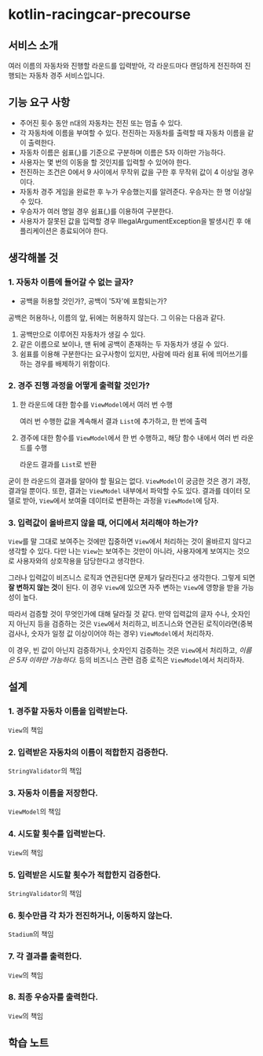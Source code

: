 # kotlin-racingcar-precourse

## 서비스 소개

여러 이름의 자동차와 진행할 라운드를 입력받아, 각 라운드마다 랜덤하게 전진하여 진행되는 자동차 경주 서비스입니다.

## 기능 요구 사항

- 주어진 횟수 동안 n대의 자동차는 전진 또는 멈출 수 있다.
- 각 자동차에 이름을 부여할 수 있다. 전진하는 자동차를 출력할 때 자동차 이름을 같이 출력한다.
- 자동차 이름은 쉼표(,)를 기준으로 구분하며 이름은 5자 이하만 가능하다.
- 사용자는 몇 번의 이동을 할 것인지를 입력할 수 있어야 한다.
- 전진하는 조건은 0에서 9 사이에서 무작위 값을 구한 후 무작위 값이 4 이상일 경우이다.
- 자동차 경주 게임을 완료한 후 누가 우승했는지를 알려준다. 우승자는 한 명 이상일 수 있다.
- 우승자가 여러 명일 경우 쉼표(,)를 이용하여 구분한다.
- 사용자가 잘못된 값을 입력할 경우 IllegalArgumentException을 발생시킨 후 애플리케이션은 종료되어야 한다.

## 생각해볼 것

### 1. 자동차 이름에 들어갈 수 없는 글자?

- 공백을 허용할 것인가?, 공백이 '5자'에 포함되는가?

공백은 허용하나, 이름의 앞, 뒤에는 허용하지 않는다. 그 이유는 다음과 같다.

1. 공백만으로 이루어진 자동차가 생길 수 있다.
2. 같은 이름으로 보이나, 맨 뒤에 공백이 존재하는 두 자동차가 생길 수 있다.
3. 쉼표를 이용해 구분한다는 요구사항이 있지만, 사람에 따라 쉼표 뒤에 띄어쓰기를 하는 경우를 배제하기 위함이다.

### 2. 경주 진행 과정을 어떻게  출력할 것인가?

1. 한 라운드에 대한 함수를 `ViewModel`에서 여러 번 수행

   여러 번 수행한 값을 계속해서 결과 `List`에 추가하고, 한 번에 출력

2. 경주에 대한 함수를 `ViewModel`에서 한 번 수행하고, 해당 함수 내에서 여러 번 라운드를 수행

   라운드 결과를 `List`로 반환

굳이 한 라운드의 결과를 알아야 할 필요는 없다. `ViewModel`이 궁금한 것은 경기 과정, 결과일 뿐이다.
또한, 결과는 `ViewModel` 내부에서 파악할 수도 있다.
결과를 데이터 모델로 받아, `View`에서 보여줄 데이터로 변환하는 과정을 `ViewModel`에 담자.

### 3. 입력값이 올바르지 않을 때, 어디에서 처리해야 하는가?

`View`를 말 그대로 보여주는 것에만 집중하면 `View`에서 처리하는 것이 올바르지 않다고 생각할 수 있다.
다만 나는 `View`는 보여주는 것만이 아니라, 사용자에게 보여지는 것으로 사용자와의 상호작용을 담당한다고 생각한다.

그러나 입력값이 비즈니스 로직과 연관된다면 문제가 달라진다고 생각한다. 그렇게 되면 **잘 변하지 않는 것**이 된다.
이 경우 `View`에 있으면 자주 변하는 `View`에 영향을 받을 가능성이 높다.

따라서 검증할 것이 무엇인가에 대해 달라질 것 같다.
만약 입력값의 글자 수나, 숫자인지 아닌지 등을 검증하는 것은 `View`에서 처리하고,
비즈니스와 연관된 로직이라면(중복 검사나, 숫자가 일정 값 이상이어야 하는 경우) `ViewModel`에서 처리하자.

이 경우, 빈 값이 아닌지 검증하거나, 숫자인지 검증하는 것은 `View`에서 처리하고,
_이름은 5자 이하만 가능하다._ 등의 비즈니스 관련 검증 로직은 `ViewModel`에서 처리하자.

## 설계

### 1. 경주할 자동차 이름을 입력받는다.

`View`의 책임

### 2. 입력받은 자동차의 이름이 적합한지 검증한다.

`StringValidator`의 책임

### 3. 자동차 이름을 저장한다.

`ViewModel`의 책임

### 4. 시도할 횟수를 입력받는다.

`View`의 책임

### 5. 입력받은 시도할 횟수가 적합한지 검증한다.

`StringValidator`의 책임

### 6. 횟수만큼 각 차가 전진하거나, 이동하지 않는다.

`Stadium`의 책임

### 7. 각 결과를 출력한다.

`View`의 책임

### 8. 최종 우승자를 출력한다.

`View`의 책임

## 학습 노트

